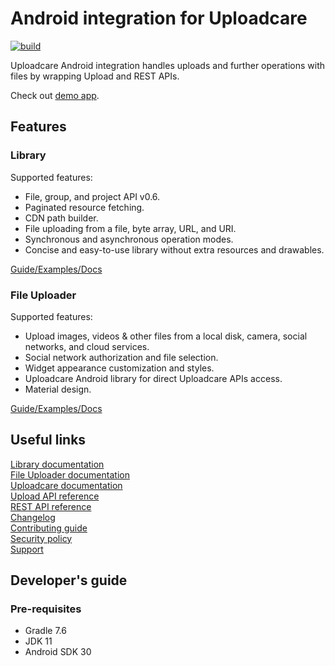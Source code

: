 # Android integration for Uploadcare
[![build](https://travis-ci.com/uploadcare/uploadcare-android.svg?branch=master)](https://travis-ci.com/uploadcare/uploadcare-android)

Uploadcare Android integration handles uploads and further operations with files by wrapping Upload and REST APIs.

Check out [demo app](/example).

## Features

### Library

Supported features:

- File, group, and project API v0.6.
- Paginated resource fetching.
- CDN path builder.
- File uploading from a file, byte array, URL, and URI.
- Synchronous and asynchronous operation modes.
- Concise and easy-to-use library without extra resources and drawables.

[Guide/Examples/Docs](https://github.com/uploadcare/uploadcare-android/blob/master/library)

### File Uploader

Supported features:

- Upload images, videos & other files from a local disk, camera, social networks, and cloud services.
- Social network authorization and file selection.
- Widget appearance customization and styles.
- Uploadcare Android library for direct Uploadcare APIs access.
- Material design.

[Guide/Examples/Docs](https://github.com/uploadcare/uploadcare-android/blob/master/widget)

## Useful links

[Library documentation](https://github.com/uploadcare/uploadcare-android/blob/master/documentation/LIBRARY.md)  
[File Uploader documentation](https://github.com/uploadcare/uploadcare-android/blob/master/documentation/WIDGET.md)  
[Uploadcare documentation](https://uploadcare.com/docs/?utm_source=github&utm_medium=referral&utm_campaign=uploadcare-android)  
[Upload API reference](https://uploadcare.com/api-refs/upload-api/?utm_source=github&utm_medium=referral&utm_campaign=uploadcare-android)  
[REST API reference](https://uploadcare.com/api-refs/rest-api/?utm_source=github&utm_medium=referral&utm_campaign=uploadcare-android)  
[Changelog](https://github.com/uploadcare/uploadcare-android/blob/master/CHANGELOG.md)  
[Contributing guide](https://github.com/uploadcare/.github/blob/master/CONTRIBUTING.md)  
[Security policy](https://github.com/uploadcare/uploadcare-android/security/policy)  
[Support](https://github.com/uploadcare/.github/blob/master/SUPPORT.md)  

## Developer's guide

### Pre-requisites

* Gradle 7.6
* JDK 11
* Android SDK 30

